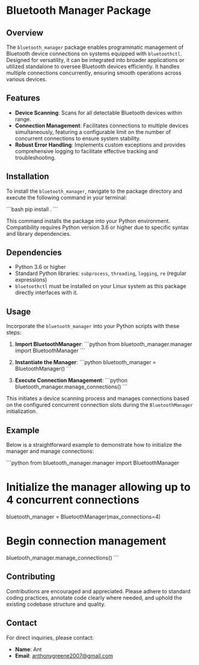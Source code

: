 # Bluetooth Manager Package

## Overview
The `bluetooth_manager` package enables programmatic management of Bluetooth device connections on systems equipped with `bluetoothctl`. Designed for versatility, it can be integrated into broader applications or utilized standalone to oversee Bluetooth devices efficiently. It handles multiple connections concurrently, ensuring smooth operations across various devices.

## Features
- **Device Scanning**: Scans for all detectable Bluetooth devices within range.
- **Connection Management**: Facilitates connections to multiple devices simultaneously, featuring a configurable limit on the number of concurrent connections to ensure system stability.
- **Robust Error Handling**: Implements custom exceptions and provides comprehensive logging to facilitate effective tracking and troubleshooting.

## Installation
To install the `bluetooth_manager`, navigate to the package directory and execute the following command in your terminal:

\```bash
pip install .
\```

This command installs the package into your Python environment. Compatibility requires Python version 3.6 or higher due to specific syntax and library dependencies.

## Dependencies
- Python 3.6 or higher
- Standard Python libraries: `subprocess`, `threading`, `logging`, `re` (regular expressions)
- `bluetoothctl` must be installed on your Linux system as this package directly interfaces with it.

## Usage
Incorporate the `bluetooth_manager` into your Python scripts with these steps:

1. **Import BluetoothManager**:
    \```python
    from bluetooth_manager.manager import BluetoothManager
    \```

2. **Instantiate the Manager**:
    \```python
    bluetooth_manager = BluetoothManager()
    \```

3. **Execute Connection Management**:
    \```python
    bluetooth_manager.manage_connections()
    \```

This initiates a device scanning process and manages connections based on the configured concurrent connection slots during the `BluetoothManager` initialization.

## Example
Below is a straightforward example to demonstrate how to initialize the manager and manage connections:

\```python
from bluetooth_manager.manager import BluetoothManager

# Initialize the manager allowing up to 4 concurrent connections
bluetooth_manager = BluetoothManager(max_connections=4)

# Begin connection management
bluetooth_manager.manage_connections()
\```

## Contributing
Contributions are encouraged and appreciated. Please adhere to standard coding practices, annotate code clearly where needed, and uphold the existing codebase structure and quality.

## Contact
For direct inquiries, please contact:
- **Name**: Ant
- **Email**: anthonygreene2007@gmail.com

